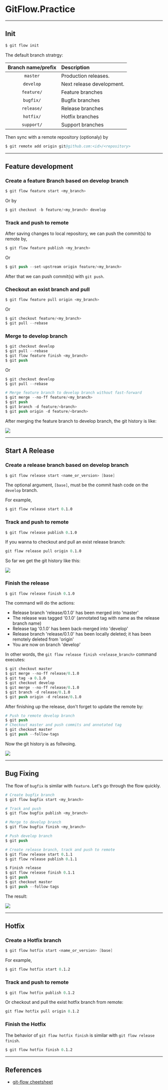 # GitFlow.Practice

---
## Init

```s
$ git flow init
```

The default branch stratrgy:

| Branch name/prefix | Description |
|:------------------:|:------------|
| `master` | Production releases. |
| `develop` | Next release development. |
| `feature/` | Feature branches |
| `bugfix/` | Bugfix branches |
| `release/` | Release branches |
| `hotfix/` | Hotfix branches |
| `support/` | Support branches |


Then sync with a remote repository (optionaly) by

```s
$ git remote add origin git@github.com:<id>/<repository>
```


---
## Feature development


### Create a feature Branch based on develop branch

```s
$ git flow feature start <my_branch>
```

Or by

```s
$ git checkout -b feature/<my_branch> develop
```



### Track and push to remote

After saving changes to local repository, we can push the commit(s) to remote by,

```s
$ git flow feature publish <my_branch>
```

Or

```s
$ git push --set-upstream origin feature/<my_branch>
```

After that we can push commit(s) with `git push`.


### Checkout an exist branch and pull

```s
$ git flow feature pull origin <my_branch>
```

Or

```s
$ git checkout feature/<my_branch>
$ git pull --rebase
```


### Merge to develop branch

```s
$ git checkout develop
$ git pull --rebase
$ git flow feature finish <my_branch>
$ git push
```

Or

```s
$ git checkout develop
$ git pull --rebase

# Merge feature branch to develop branch without fast-forward
$ git merge --no-ff feature/<my_branch>
$ git push
$ git branch -d feature/<branch>
$ git push origin -d feature/<branch> 
```


After merging the feature branch to develop branch, the git history is like:

![](assets/merge-feature-to-develop.jpg)



***
## Start A Release

### Create a release branch based on develop branch

```s
$ git flow release start <name_or_version> [base]
```

The optional argument, `[base]`, must be the commit hash code on the `develop` branch.


For example,

```s
$ git flow release start 0.1.0
```


### Track and push to remote

```s
$ git flow release publish 0.1.0
```


If you wanna to checkout and pull an exist release branch:

```s
git flow release pull origin 0.1.0
```

So far we get the git history like this:

![](assets/release-created.jpg)



### Finish the release

```s
$ git flow release finish 0.1.0
```

The command will do the actions:

- Release branch 'release/0.1.0' has been merged into 'master'
- The release was tagged '0.1.0' (annotated tag with name as the release branch name)
- Release tag '0.1.0' has been back-merged into 'develop'
- Release branch 'release/0.1.0' has been locally deleted; it has been remotely deleted from 'origin'
- You are now on branch 'develop'


In other words, the `git flow release finish <release_branch>` command executes:

```s
$ git checkout master
$ git merge --no-ff release/0.1.0
$ git tag -a 0.1.0
$ git checkout develop
$ git merge --no-ff release/0.1.0
$ git branch -d release/0.1.0
$ git push origin -d release/0.1.0
```


After finishing up the release, don't forget to update the remote by:

```s
# Push to remote develop branch
$ git push
# Checkout master and push commits and annotated tag
$ git checkout master
$ git push --follow-tags
```


Now the git history is as follwoing.

![](assets/release-finished.jpg)



***
## Bug Fixing

The flow of `bugfix` is similar with `feature`. Let's go through the flow quickly.


```s
# Create bugfix branch
$ git flow bugfix start <my_branch>

# Track and push
$ git flow bugfix publish <my_branch>

# Merge to develop branch
$ git flow bugfix finish <my_branch>

# Push develop branch
$ git push

# Create release branch, track and push to remote
$ git flow release start 0.1.1
$ git flow release publish 0.1.1

$ Finish release
$ git flow release finish 0.1.1
$ git push
$ git checkout master
$ git push --follow-tags
```

The result:

![](assets/bugfix-release-finished.jpg)



***
## Hotfix

### Create a Hotfix branch

```s
$ git flow hotfix start <name_or_version> [base]
```

For example,

```s
$ git flow hotfix start 0.1.2
```


### Track and push to remote

```s
$ git flow hotfix publish 0.1.2
```

Or checkout and pull the exist hotfix branch from remote:

```s
git flow hotfix pull origin 0.1.2
```


### Finish the Hotfix

The behavior of `git flow hotfix finish` is similar with `git flow release finish`.


```s
$ git flow hotfix finish 0.1.2
```




***
## References

- [git-flow cheetsheet](https://danielkummer.github.io/git-flow-cheatsheet/)

